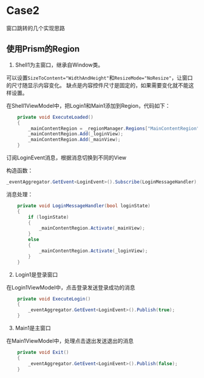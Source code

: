 # Case2

窗口跳转的几个实现思路

## 使用Prism的Region

1. Shell1为主窗口，继承自Window类。

可以设置`SizeToContent="WidthAndHeight"`和`ResizeMode="NoResize"`，让窗口的尺寸随显示内容变化。
缺点是内容控件尺寸是固定的，如果需要变化就不能这样设置。

在Shell1ViewModel中，把Login1和Main1添加到Region，代码如下：

```csharp
    private void ExecuteLoaded()
    {
        _mainContentRegion = _regionManager.Regions["MainContentRegion"];
        _mainContentRegion.Add(_loginView);
        _mainContentRegion.Add(_mainView);
    }
```
订阅LoginEvent消息，根据消息切换到不同的View

构造函数：

```csharp
_eventAggregator.GetEvent<LoginEvent>().Subscribe(LoginMessageHandler);
```
消息处理：

```csharp
    private void LoginMessageHandler(bool loginState)
    {
        if (loginState)
        {
            _mainContentRegion.Activate(_mainView);
        }
        else
        {
            _mainContentRegion.Activate(_loginView);
        }
    }
```

2. Login1是登录窗口

在Login1ViewModel中，点击登录发送登录成功的消息
```csharp
    private void ExecuteLogin()
    {
        _eventAggregator.GetEvent<LoginEvent>().Publish(true);
    }
```

3. Main1是主窗口

在Main1ViewModel中，处理点击退出发送退出的消息

```csharp
    private void Exit()
    {
        _eventAggregator.GetEvent<LoginEvent>().Publish(false);
    }
```

